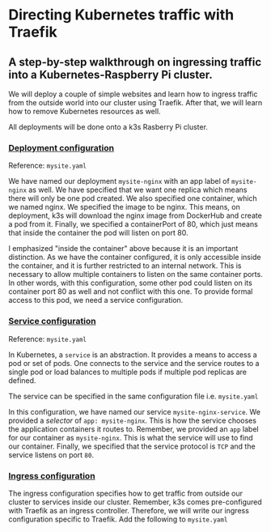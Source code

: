 # Directing Kubernetes traffic with Traefik

## A step-by-step walkthrough on ingressing traffic into a Kubernetes-Raspberry Pi cluster.

We will deploy a couple of simple websites and learn how to ingress traffic from the outside world into our cluster using Traefik. After that, we will learn how to remove Kubernetes resources as well. 

All deployments will be done onto a k3s Rasberry Pi cluster.

### <u>Deployment configuration</u>

Reference: `mysite.yaml`

We have named our deployment `mysite-nginx` with an app label of `mysite-nginx` as well. We have specified that we want one replica which means there will only be one pod created. We also specified one container, which we named nginx. We specified the image to be nginx. This means, on deployment, k3s will download the nginx image from DockerHub and create a pod from it. Finally, we specified a containerPort of 80, which just means that inside the container the pod will listen on port 80.

I emphasized "inside the container" above because it is an important distinction. As we have the container configured, it is only accessible inside the container, and it is further restricted to an internal network. This is necessary to allow multiple containers to listen on the same container ports. In other words, with this configuration, some other pod could listen on its container port 80 as well and not conflict with this one. To provide formal access to this pod, we need a service configuration.

### <u>Service configuration</u>

Reference: `mysite.yaml`

In Kubernetes, a `service` is an abstraction. It provides a means to access a pod or set of pods. One connects to the service and the service routes to a single pod or load balances to multiple pods if multiple pod replicas are defined.

The service can be specified in the same configuration file i.e. `mysite.yaml`

In this configuration, we have named our service `mysite-nginx-service`. We provided a *selector* of `app: mysite-nginx`. This is how the service chooses the application containers it routes to. Remember, we provided an `app` label for our container as `mysite-nginx`. This is what the service will use to find our container. Finally, we specified that the service protocol is `TCP` and the service listens on port `80`.

### <u>Ingress configuration</u>

The ingress configuration specifies how to get traffic from outside our cluster to services inside our cluster. Remember, k3s comes pre-configured with Traefik as an ingress controller. Therefore, we will write our ingress configuration specific to Traefik. Add the following to `mysite.yaml`